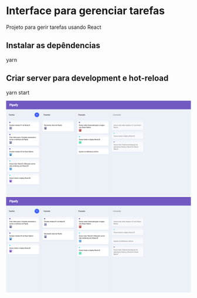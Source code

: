 # Interface para gerenciar tarefas
Projeto para gerir tarefas usando React

## Instalar as depêndencias
yarn

## Criar server para development e hot-reload
yarn start

![Alt text](src/images/img1.png?raw=true)
![Alt text](src/images/img2.png?raw=true)
